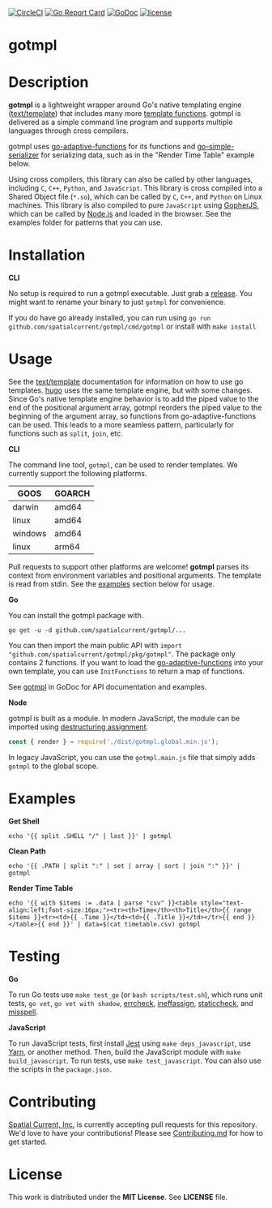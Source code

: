 [![CircleCI](https://circleci.com/gh/spatialcurrent/gotmpl/tree/master.svg?style=svg)](https://circleci.com/gh/spatialcurrent/gotmpl/tree/master) [![Go Report Card](https://goreportcard.com/badge/spatialcurrent/gotmpl)](https://goreportcard.com/report/spatialcurrent/gotmpl)  [![GoDoc](https://godoc.org/github.com/spatialcurrent/gotmpl?status.svg)](https://godoc.org/github.com/spatialcurrent/gotmpl) [![license](http://img.shields.io/badge/license-MIT-red.svg?style=flat)](https://github.com/spatialcurrent/gotmpl/blob/master/LICENSE)

# gotmpl

# Description

**gotmpl** is a lightweight wrapper around Go's native templating engine ([text/template](https://godoc.org/text/template)) that includes many more [template functions](https://godoc.org/text/template#hdr-Functions).  gotmpl is delivered as a simple command line program and supports multiple languages through cross compilers.

gotmpl uses [go-adaptive-functions](https://github.com/spatialcurrent/go-adaptive-functions) for its functions and [go-simple-serializer](https://github.com/spatialcurrent/go-simple-serializer) for serializing data, such as in the "Render Time Table" example below.

Using cross compilers, this library can also be called by other languages, including `C`, `C++`, `Python`, and `JavaScript`.  This library is cross compiled into a Shared Object file (`*.so`), which can be called by `C`, `C++`, and `Python` on Linux machines.  This library is also compiled to pure `JavaScript` using [GopherJS](https://github.com/gopherjs/gopherjs), which can be called by [Node.js](https://nodejs.org) and loaded in the browser.  See the examples folder for patterns that you can use.

# Installation

**CLI**

No setup is required to run a gotmpl executable.  Just grab a [release](https://github.com/spatialcurrent/gotmpl/releases).  You might want to rename your binary to just `gotmpl` for convenience.

If you do have go already installed, you can run using `go run github.com/spatialcurrent/gotmpl/cmd/gotmpl` or install with `make install`

# Usage

See the [text/template](https://godoc.org/text/template) documentation for information on how to use go templates.  [hugo](https://gohugo.io/) uses the same template engine, but with some changes.  Since Go's native template engine behavior is to add the piped value to the end of the positional argument array, gotmpl reorders the piped value to the beginning of the argument array, so functions from go-adaptive-functions can be used.  This leads to a more seamless pattern, particularly for functions such as `split`, `join`, etc.

**CLI**

The command line tool, `gotmpl`, can be used to render templates.  We currently support the following platforms.

| GOOS | GOARCH |
| ---- | ------ |
| darwin | amd64 |
| linux | amd64 |
| windows | amd64 |
| linux | arm64 |

Pull requests to support other platforms are welcome!  **gotmpl** parses its context from environment variables and positional arguments.  The template is read from stdin.  See the [examples](#examples) section below for usage.

**Go**

You can install the gotmpl package with.


```shell
go get -u -d github.com/spatialcurrent/gotmpl/...
```

You can then import the main public API with `import "github.com/spatialcurrent/gotmpl/pkg/gotmpl"`.  The package only contains 2 functions.  If you want to load the [go-adaptive-functions](https://github.com/spatialcurrent/go-adaptive-functions) into your own template, you can use `InitFunctions` to return a map of functions.

See [gotmpl](https://godoc.org/github.com/spatialcurrent/gotmpl/pkg/gotmpl) in GoDoc for API documentation and examples.

**Node**

gotmpl is built as a module.  In modern JavaScript, the module can be imported using [destructuring assignment](https://developer.mozilla.org/en-US/docs/Web/JavaScript/Reference/Operators/Destructuring_assignment).

```javascript
const { render } = require('./dist/gotmpl.global.min.js');
```

In legacy JavaScript, you can use the `gotmpl.main.js` file that simply adds `gotmpl` to the global scope.

# Examples

**Get Shell**

```shell
echo '{{ split .SHELL "/" | last }}' | gotmpl
```

**Clean Path**

```shell
echo '{{ .PATH | split ":" | set | array | sort | join ":" }}' | gotmpl
```

**Render Time Table**

```shell
echo '{{ with $items := .data | parse "csv" }}<table style="text-align:left;font-size:16px;"><tr><th>Time</th><th>Title</th>{{ range $items }}<tr><td>{{ .Time }}</td><td>{{ .Title }}</td></tr>{{ end }}</table>{{ end }}' | data=$(cat timetable.csv) gotmpl
```

# Testing

**Go**

To run Go tests use `make test_go` (or `bash scripts/test.sh`), which runs unit tests, `go vet`, `go vet with shadow`, [errcheck](https://github.com/kisielk/errcheck), [ineffassign](https://github.com/gordonklaus/ineffassign), [staticcheck](https://staticcheck.io/), and [misspell](https://github.com/client9/misspell).

**JavaScript**

To run JavaScript tests, first install [Jest](https://jestjs.io/) using `make deps_javascript`, use [Yarn](https://yarnpkg.com/en/), or another method.  Then, build the JavaScript module with `make build_javascript`.  To run tests, use `make test_javascript`.  You can also use the scripts in the `package.json`.

# Contributing

[Spatial Current, Inc.](https://spatialcurrent.io) is currently accepting pull requests for this repository.  We'd love to have your contributions!  Please see [Contributing.md](https://github.com/spatialcurrent/gotmpl/blob/master/CONTRIBUTING.md) for how to get started.

# License

This work is distributed under the **MIT License**.  See **LICENSE** file.
